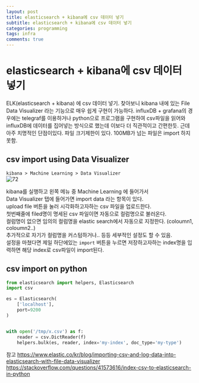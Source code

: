 ```yaml
---
layout: post
title: elasticsearch + kibana에 csv 데이터 넣기
subtitle: elasticsearch + kibana에 csv 데이터 넣기
categories: programming
tags: infra
comments: true
---
```


# elasticsearch + kibana에 csv 데이터 넣기
ELK(elasticsearch + kibana) 에 csv 데이터 넣기.
찾아보니 kibana 내에 있는 File Data Visualizer 라는 기능으로 매우 쉽게 구현이 가능하다.
influxDB + grafana의 경우에는 telegraf를 이용하거나 python으로 프로그램을 구현하여 csv파일을 읽어와 influxDB에 데이터를 집어넣는 방식으로 했는데 이보다 더 직관적이고 간편한듯. 근데 아주 치명적인 단점이있다. 파일 크기제한이 있다. 100MB가 넘는 파일은 import 하지 못함. 

## csv import using Data Visualizer
`kibana > Machine Learning > Data Visualizer`  
![72](https://www.moongchi.dev/wp-content/images/72.PNG)

kibana를 실행하고 왼쪽 메뉴 중 Machine Learning 에 들어가서  
Data Visualizer 탭에 들어가면 import data 라는 항목이 있다.  
upload file 버튼을 눌러 시각화하고자하는 csv 파일을 업로드한다.  
첫번째줄에 filed명이 명세된 csv 파일이면 자동으로 컬럼명으로 불러온다.  
컬럼명이 없으면 임의의 컬럼명을 elastic search에서 자동으로 지정한다. (coloumn1, coloumn2..)  
추가적으로 자기가 컬럼명을 커스텀하거나.. 등등 세부적인 설정도 할 수 있음.  
설정을 마쳤다면 제일 하단에있는 `import` 버튼을 누르면 저장하고자하는 index명을 입력하면 해당 index로 csv파일이 import된다. 

## csv import on python

```python
from elasticsearch import helpers, Elasticsearch
import csv

es = Elasticsearch(
    ['localhost'],
    port=9200
)


with open('/tmp/x.csv') as f:
    reader = csv.DictReader(f)
    helpers.bulk(es, reader, index='my-index', doc_type='my-type')
```

참고 https://www.elastic.co/kr/blog/importing-csv-and-log-data-into-elasticsearch-with-file-data-visualizer  
https://stackoverflow.com/questions/41573616/index-csv-to-elasticsearch-in-python